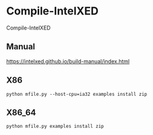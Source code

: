 # Compile-IntelXED
Compile-IntelXED

## Manual
https://intelxed.github.io/build-manual/index.html

## X86
```
python mfile.py --host-cpu=ia32 examples install zip
```

## X86_64
```
python mfile.py examples install zip
```
